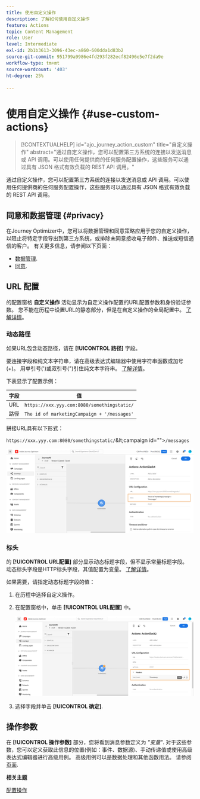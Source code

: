 ```yaml
---
title: 使用自定义操作
description: 了解如何使用自定义操作
feature: Actions
topic: Content Management
role: User
level: Intermediate
exl-id: 2b1b3613-3096-43ec-a860-600dda1d83b2
source-git-commit: 951799a9986e4fd293f282ecf82496e5e7f2da9e
workflow-type: tm+mt
source-wordcount: '403'
ht-degree: 25%

---
```


# 使用自定义操作 {#use-custom-actions}

>[!CONTEXTUALHELP]
>id="ajo_journey_action_custom"
>title="自定义操作"
>abstract="通过自定义操作，您可以配置第三方系统的连接以发送消息或 API 调用。可以使用任何提供商的任何服务配置操作，这些服务可以通过具有 JSON 格式有效负载的 REST API 调用。"

通过自定义操作，您可以配置第三方系统的连接以发送消息或 API 调用。可以使用任何提供商的任何服务配置操作，这些服务可以通过具有 JSON 格式有效负载的 REST API 调用。

## 同意和数据管理 {#privacy}

在Journey Optimizer中，您可以将数据管理和同意策略应用于您的自定义操作，以阻止将特定字段导出到第三方系统，或排除未同意接收电子邮件、推送或短信通信的客户。 有关更多信息，请参阅以下页面：

* [数据管理](../action/action-privacy.md).
* [同意](../action/consent.md).

## URL 配置

的配置窗格 **自定义操作** 活动显示为自定义操作配置的URL配置参数和身份验证参数。 您不能在历程中设置URL的静态部分，但是在自定义操作的全局配置中。 [了解详情](../action/about-custom-action-configuration.md)。

### 动态路径

如果URL包含动态路径，请在 **[!UICONTROL 路径]** 字段。

要连接字段和纯文本字符串，请在高级表达式编辑器中使用字符串函数或加号(+)。 用单引号(&#39;)或双引号(&quot;)引住纯文本字符串。 [了解详情](expression/expressionadvanced.md)。

下表显示了配置示例：

| 字段 | 值 |
| --- | --- |
| URL | `https://xxx.yyy.com:8080/somethingstatic/` |
| 路径 | `The id of marketingCampaign + '/messages'` |

拼接URL具有以下形式：

`https://xxx.yyy.com:8080/somethingstatic/`\&lt;campaign id=&quot;&quot;>`/messages`

![](assets/journey-custom-action-url.png)

### 标头

的 **[!UICONTROL URL配置]** 部分显示动态标题字段，但不显示常量标题字段。 动态标头字段是HTTP标头字段，其值配置为变量。 [了解详情](../action/about-custom-action-configuration.md)。

如果需要，请指定动态标题字段的值：

1. 在历程中选择自定义操作。
1. 在配置窗格中，单击 **[!UICONTROL URL配置]** 中。

   ![](assets/journey-dynamicheaderfield.png)

1. 选择字段并单击 **[!UICONTROL 确定]**.

## 操作参数

在 **[!UICONTROL 操作参数]** 部分，您将看到消息参数定义为 _&quot;变量&quot;_. 对于这些参数，您可以定义获取此信息的位置(例如：事件、数据源)、手动传递值或使用高级表达式编辑器进行高级用例。 高级用例可以是数据处理和其他函数用法。 请参阅 [页面](expression/expressionadvanced.md).

**相关主题**

[配置操作](../action/about-custom-action-configuration.md)
